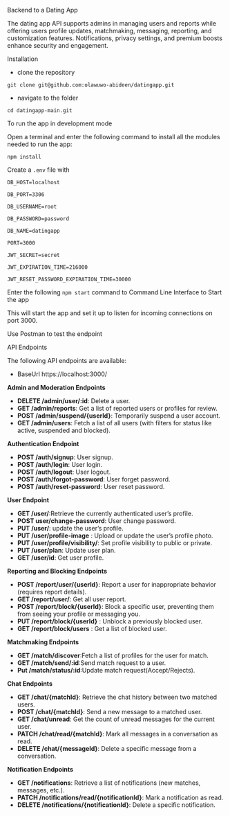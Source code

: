 Backend to a Dating App 

The dating app API supports admins in managing users and reports while offering users profile updates, matchmaking, messaging, reporting, and customization features. Notifications, privacy settings, and premium boosts enhance security and engagement.


Installation

- clone the repository


`git clone git@github.com:olawuwo-abideen/datingapp.git`


- navigate to the folder


`cd datingapp-main.git`

To run the app in development mode

Open a terminal and enter the following command to install all the  modules needed to run the app:

`npm install`


Create a `.env` file with

`DB_HOST=localhost`

`DB_PORT=3306`

`DB_USERNAME=root`

`DB_PASSWORD=password`

`DB_NAME=datingapp`

`PORT=3000`

`JWT_SECRET=secret`

`JWT_EXPIRATION_TIME=216000`

`JWT_RESET_PASSWORD_EXPIRATION_TIME=30000`


Enter the following `npm start` command to Command Line Interface to Start the app

This will start the app and set it up to listen for incoming connections on port 3000. 

Use Postman to test the endpoint

API Endpoints

The following API endpoints are available:

- BaseUrl https://localhost:3000/

**Admin and Moderation Endpoints**

- **DELETE /admin/user/:id**: Delete a user.
- **GET /admin/reports**: Get a list of reported users or profiles for review.
- **POST /admin/suspend/{userId}**: Temporarily suspend a user account.
- **GET /admin/users**: Fetch a list of all users (with filters for status like active, suspended and blocked).

**Authentication Endpoint**

- **POST /auth/signup**: User signup.
- **POST /auth/login**: User login.
- **POST /auth/logout**: User logout.
- **POST /auth/forgot-password**: User forget password.
- **POST /auth/reset-password**: User reset password.

**User Endpoint**

- **GET /user/**:Retrieve the currently authenticated user’s profile.
- **POST user/change-password**: User change password.
- **PUT /user/**: update the user’s profile.
- **PUT /user/profile-image** : Upload or update the user’s profile photo.
- **PUT /user/profile/visibility/**: Set profile visibility to public or private.
- **PUT /user/plan**: Update user plan.
- **GET /user/id**: Get user profile.

**Reporting and Blocking Endpoints**

- **POST /report/user/{userId}**: Report a user for inappropriate behavior (requires report details).
- **GET /report/user/**: Get all user report.
- **POST /report/block/{userId}**: Block a specific user, preventing them from seeing your profile or messaging you.
- **PUT /report/block/{userId}** : Unblock a previously blocked user.
- **GET /report/block/users** : Get a list of blocked user.

**Matchmaking Endpoints**

- **GET /match/discover**:Fetch a list of profiles for the user for match.
- **GET /match/send/:id**:Send match request to a user.
- **Put /match/status/:id**:Update match request(Accept/Rejects).



**Chat Endpoints**

- **GET /chat/{matchId}**: Retrieve the chat history between two matched users.
- **POST /chat/{matchId}**: Send a new message to a matched user.
- **GET /chat/unread**: Get the count of unread messages for the current user.
- **PATCH /chat/read/{matchId}**: Mark all messages in a conversation as read.
- **DELETE /chat/{messageId}**: Delete a specific message from a conversation.


**Notification Endpoints**

- **GET /notifications**: Retrieve a list of notifications (new matches, messages, etc.).
- **PATCH /notifications/read/{notificationId}**: Mark a notification as read.
- **DELETE /notifications/{notificationId}**: Delete a specific notification.